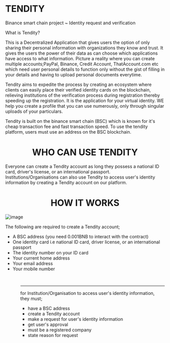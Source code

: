 #             TENDITY
Binance smart chain project ~ Identity request and verification

What is Tendity?

This is a Decentralized Application that gives users the option of only sharing their personal information with organizations they know and trust. It gives the users the power of their data as can choose which applications have access to what information. Picture a reality where you can create multiple accounts;PayPal, Binance, Credit Account, ThatAccount.com etc which need user personal details to function only without the gist of filling in your details and having to upload personal documents everytime.

Tendity aims to expedite the process by creating an ecosystem where clients can easily place their verified identity cards on the blockchain, relieving institutions of the verification process during registration thereby speeding up the registration. It is the application for your virtual identity. WE help you create a profile that you can use numerously, only through singular uploads of your particulars.

Tendity is built on the binance smart chain (BSC) which is known for it's cheap transaction fee and fast transaction speed. To use the tendity platform, users must use an address on the BSC blockchain.


<h1 align="center">WHO CAN USE TENDITY</h1>
<p>Everyone can create a Tendity account as long they possess a national ID card, driver's license, or an international passport. Institutions/Organisations can also use Tendity to access user's identity information by creating a Tendity account on our platform.</p>

<h1 align="center">HOW IT WORKS</h1>

![image](https://user-images.githubusercontent.com/78310709/115115793-3e0ace00-9f8e-11eb-96a9-93a1c0e7593c.png)

<p> The following are required to create a Tendity account; </p>
<ul>
  <li>A BSC address (you need 0.001BNB to interact with the contract) </li>
  <li>One identity card i.e national ID card, driver license, or an international passport</li>
  <li>The identity number on your ID card</li>
  <li>Your current home address</li>
  <li>Your email address</li>
  <li>Your mobile number</li>
<ul/><br/>
<hr/>

  
<p> for Institution/Organisation to access user's identity information, they must; </p>
<ul>
  <li>have a BSC address</li>
  <li>create a Tendity account</li>
  <li>make a request for user's identity information</li>
  <li>get user's approval</li>
  <li>must be a registered company</li>
  <li>state reason for request</li>
<ul/>

  
  

